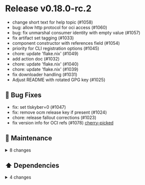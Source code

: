 # Release v0.18.0-rc.2

- change short text for help topic (#1058)
- bug: allow http protocol for oci access (#1060)
- bug: fix unmarshal consumer identity with empty value (#1057)
- fix artifact set tagging (#1033)
- component constructor with references field (#1054)
- priority for CLI registration options (#1045)
- chore: update 'flake.nix' (#1049)
- add action doc (#1032)
- chore: update 'flake.nix' (#1040)
- chore: update 'flake.nix' (#1039)
- fix downloader handling (#1031)
- Adjust README with rotated GPG key (#1025)

## 🐛 Bug Fixes

- fix: set tlskyber=0 (#1047)
- fix: remove ocm release key if present (#1024)
- chore: release fallout corrections (#1023)
- fix version info for OCI refs (#1078) [cherry-picked](https://github.com/open-component-model/ocm/pull/1080)

## 🧰 Maintenance

<details>
<summary>8 changes</summary>

- chore: force bump to 0.18.0-dev (#1061)
- chore: reuse aggregation from ctf during component build (#1044)
- chore: disable runner cache for release note drafter (#1051)
- chore: enhance the publishing to other repositories then github (#1028)
- chore: migrate all component builds: ca => ctf (#1043)
- chore(ci): various optimizations for build processing, caching and concurrency (#996)
- fix: remove ocm release key if present (#1024)
- chore: release fallout corrections (#1023)
</details>

## ⬆️ Dependencies

<details>
<summary>4 changes</summary>

- chore(deps): bump github.com/golang-jwt/jwt/v4 from 4.5.0 to 4.5.1 in the go\_modules group (#1048)
- chore(deps): bump github.com/containerd/errdefs from 0.3.0 to 1.0.0 (#1037)
- chore(deps): bump the ci group with 2 updates (#1038)
- chore(deps): bump the go group with 8 updates (#1036)
</details>

